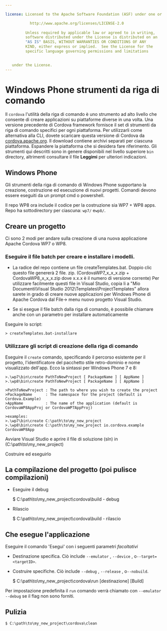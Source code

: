 ```yaml
---

license: Licensed to the Apache Software Foundation (ASF) under one or more contributor license agreements. See the NOTICE file distributed with this work for additional information regarding copyright ownership. The ASF licenses this file to you under the Apache License, Version 2.0 (the "License"); you may not use this file except in compliance with the License. You may obtain a copy of the License at

           http://www.apache.org/licenses/LICENSE-2.0
    
         Unless required by applicable law or agreed to in writing,
         software distributed under the License is distributed on an
         "AS IS" BASIS, WITHOUT WARRANTIES OR CONDITIONS OF ANY
         KIND, either express or implied.  See the License for the
         specific language governing permissions and limitations
    

   under the License.
---
```


# Windows Phone strumenti da riga di comando

Il `cordova` l'utilità della riga di comando è uno strumento ad alto livello che consente di creare applicazioni su piattaforme diverse in una volta. Una versione precedente di Cordova framework fornisce il set di strumenti da riga di comando specifici per ogni piattaforma. Per utilizzarli come alternativa alla CLI, dovete scaricare questa versione di Cordova da [cordova.apache.org][1]. Il download contiene archivi separati per ciascuna piattaforma. Espandere la piattaforma che si desidera fare riferimento. Gli strumenti qui descritti sono in genere disponibili nel livello superiore `bin` directory, altrimenti consultare il file **Leggimi** per ulteriori indicazioni.

 [1]: http://cordova.apache.org

## Windows Phone

Gli strumenti della riga di comando di Windows Phone supportano la creazione, costruzione ed esecuzione di nuovi progetti. Comandi devono essere eseguiti da un prompt cmd o powershell.

Il repo WP8 ora include il codice per la costruzione sia WP7 + WP8 apps. Repo ha sottodirectory per ciascuna: `wp7/` e`wp8/`.

## Creare un progetto

Ci sono 2 modi per andare sulla creazione di una nuova applicazione Apache Cordova WP7 o WP8.

### Eseguire il file batch per creare e installare i modelli.

*   La radice del repo contiene un file createTemplates.bat. Doppio clic questo file genererà 2 file. zip. (CordovaWP7\_x\_x\_x.zip + CordovaWP8\_x\_x\_x.zip dove x.x.x è il numero di versione corrente) Per utilizzare facilmente questi file in Visual Studio, copia li a "Mio Documenti\Visual Studio 2012\Templates\ProjectTemplates\" allora sarete in grado di creare nuove applicazioni per Windows Phone di Apache Cordova dal File-> menu nuovo progetto Visual Studio.

*   Se si esegue il file batch dalla riga di comando, è possibile chiamare anche con un parametro per installare automaticamente

Eseguire lo script:

    > createTemplates.bat-installare
    

### Utilizzare gli script di creazione della riga di comando

Eseguire il `create` comando, specificando il percorso esistente per il progetto, l'identificatore del pacchetto stile retro-dominio e nome visualizzato dell'app. Ecco la sintassi per Windows Phone 7 e 8:

    >.\wp7\bin\create PathToNewProject [ PackageName ] [ AppName ]
    >.\wp8\bin\create PathToNewProject [ PackageName ] [ AppName ]
    
    >PathToNewProject : The path to where you wish to create the project
    >PackageName      : The namespace for the project (default is Cordova.Example)
    >AppName          : The name of the application (default is CordovaWP8AppProj or CordovaWP7AppProj)
    
    >examples:
    >.\wp7\bin\create C:\path\to\my_new_project
    >.\wp8\bin\create C:\path\to\my_new_project io.cordova.example CordovaWP8App
    

Avviare Visual Studio e aprire il file di soluzione (sln) in (C:\path\to\my\_new\_project)

Costruire ed eseguirlo

## La compilazione del progetto (poi pulisce compilazioni)

*   Eseguire il debug
    
    $ C:\path\to\my\_new\_project\cordova\build - debug

*   Rilascio
    
    $ C:\path\to\my\_new\_project\cordova\build - rilascio

## Che esegue l'applicazione

Eseguire il comando 'Esegui' con i seguenti parametri *facoltativi*

*   Destinazione specifica. Ciò include `--emulator` , `--device` , o`--target=<targetID>`.

*   Costruire specifiche. Ciò include `--debug` , `--release` , o`--nobuild`.
    
    $ C:\path\to\my\_new\_project\cordova\run \[destinazione\] \[Build\]

Per impostazione predefinita il `run` comando verrà chiamato con `--emulator --debug` se il flag non sono forniti.

## Pulizia

    $ C:\path\to\my_new_project\cordova\clean